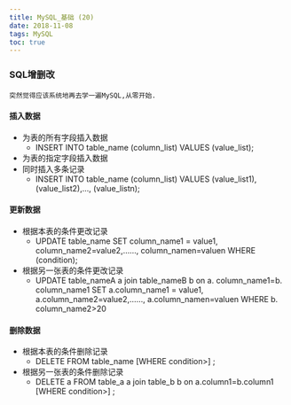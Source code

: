 ```yaml
---
title: MySQL_基础 (20)
date: 2018-11-08
tags: MySQL
toc: true
---
```


### SQL增删改
    突然觉得应该系统地再去学一遍MySQL,从零开始.

<!-- more -->

#### 插入数据
- 为表的所有字段插入数据
    * INSERT INTO table_name (column_list) VALUES (value_list);
- 为表的指定字段插入数据
- 同时插入多条记录
    * INSERT INTO table_name (column_list) VALUES (value_list1),  (value_list2),..., (value_listn);

#### 更新数据
- 根据本表的条件更改记录
    * UPDATE table_name SET column_name1 = value1, column_name2=value2,……, column_namen=valuen WHERE (condition);
- 根据另一张表的条件更改记录
    * UPDATE table_nameA a join table_nameB b on a. column_name1=b. column_name1 SET a.column_name1 = value1, a.column_name2=value2,……, a.column_namen=valuen WHERE b. column_name2>20

#### 删除数据
- 根据本表的条件删除记录
    * DELETE FROM table_name [WHERE condition&gt;] ;
- 根据另一张表的条件删除记录
    * DELETE a FROM table_a a join table_b b on a.column1=b.column1 [WHERE condition&gt;] ;

